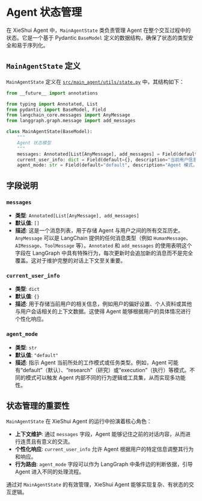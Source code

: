 # Agent 状态管理

在 XieShui Agent 中，`MainAgentState` 类负责管理 Agent 在整个交互过程中的状态。它是一个基于 Pydantic `BaseModel` 定义的数据结构，确保了状态的类型安全和易于序列化。

## `MainAgentState` 定义

`MainAgentState` 定义在 [`src/main_agent/utils/state.py`](src/main_agent/utils/state.py) 中，其结构如下：

```python
from __future__ import annotations

from typing import Annotated, List
from pydantic import BaseModel, Field
from langchain_core.messages import AnyMessage
from langgraph.graph.message import add_messages

class MainAgentState(BaseModel):
    """
    Agent 状态模型
    """
    messages: Annotated[List[AnyMessage], add_messages] = Field(default=[], description="Agent 消息列表，包含交互历史，储存和传递对话内容")
    current_user_info: dict = Field(default={}, description="当前用户信息，包含用户的基本信息和偏好设置")
    agent_mode: str = Field(default="default", description="Agent 模式，指示当前的工作模式或任务类型", examples=["default", "research", "execution"])
```

## 字段说明

### `messages`

* **类型**: `Annotated[List[AnyMessage], add_messages]`
* **默认值**: `[]`
* **描述**: 这是一个消息列表，用于存储 Agent 与用户之间的所有交互历史。`AnyMessage` 可以是 LangChain 提供的任何消息类型（例如 `HumanMessage`、`AIMessage`、`ToolMessage` 等）。`Annotated` 和 `add_messages` 的使用表明这个字段在 LangGraph 中具有特殊行为，每次更新时会追加新的消息而不是完全覆盖。这对于维护完整的对话上下文至关重要。

### `current_user_info`

* **类型**: `dict`
* **默认值**: `{}`
* **描述**: 用于存储当前用户的相关信息，例如用户的偏好设置、个人资料或其他与用户会话相关的上下文数据。这使得 Agent 能够根据用户的具体情况进行个性化响应。

### `agent_mode`

* **类型**: `str`
* **默认值**: `"default"`
* **描述**: 指示 Agent 当前所处的工作模式或任务类型。例如，Agent 可能有“default”（默认）、“research”（研究）或“execution”（执行）等模式。不同的模式可以触发 Agent 内部不同的行为逻辑或工具集，从而实现多功能性。

## 状态管理的重要性

`MainAgentState` 在 XieShui Agent 的运行中扮演着核心角色：

* **上下文维护**: 通过 `messages` 字段，Agent 能够记住之前的对话内容，从而进行连贯且有意义的交流。
* **个性化响应**: `current_user_info` 允许 Agent 根据用户的特定信息调整其行为和响应。
* **行为路由**: `agent_mode` 字段可以作为 LangGraph 中条件边的判断依据，引导 Agent 进入不同的处理流程。

通过对 `MainAgentState` 的有效管理，XieShui Agent 能够实现复杂、有状态的交互逻辑。
